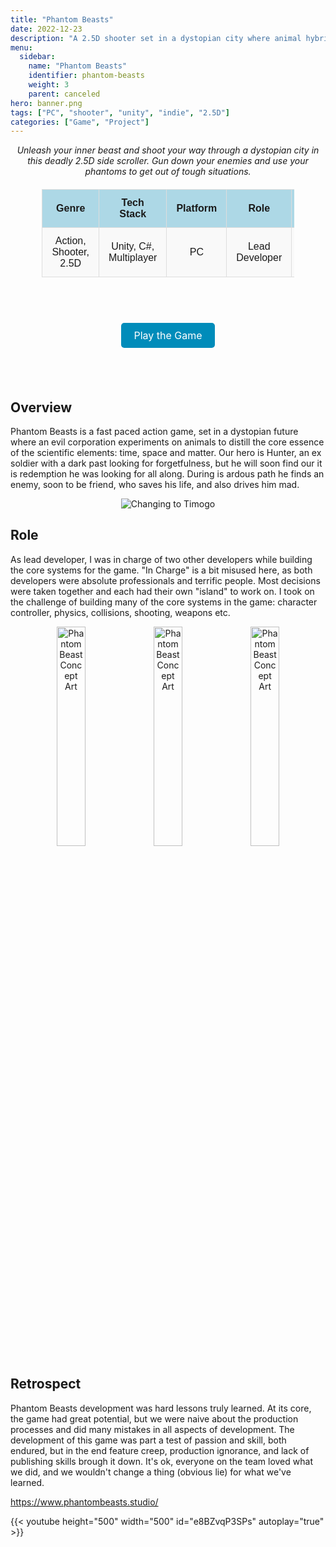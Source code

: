 ```yaml
---
title: "Phantom Beasts"
date: 2022-12-23
description: "A 2.5D shooter set in a dystopian city where animal hybrids lay menace..."
menu:
  sidebar:
    name: "Phantom Beasts"
    identifier: phantom-beasts
    weight: 3
    parent: canceled
hero: banner.png
tags: ["PC", "shooter", "unity", "indie", "2.5D"]
categories: ["Game", "Project"]
---
```


<center> <i> Unleash your inner beast and shoot your way through a dystopian city in this deadly 2.5D side scroller. Gun down your enemies and use your phantoms to get out of tough situations. </i> </center>

<div align="center" style="width: 100%">

<style>
    /* Basic styling for readability */
    table {
        width: 80%;
        margin: 20px auto;
        border-collapse: collapse;
        font-family: Arial, sans-serif;
    }
    th, td {
        padding: 12px 15px;
        text-align: center;
        border: 1px solid #ddd;
    }
    th {
        background-color: #add8e6; /* Light blue color */
        font-weight: bold;
    }
    tr:nth-child(even) {
        background-color: #f9f9f9;
    }
      .button-link {
    background-color: #008CBA;
    color: white;
    padding: 10px 20px;
    text-align: center;
    text-decoration: none;
    display: inline-block;
    font-size: 16px;
    border-radius: 5px;
  }
  .button-link:hover {
    background-color: #005f6b;
  }
</style>

<table>
  <tr>
    <th>Genre</th>
    <th>Tech Stack</th>
    <th>Platform</th>
    <th>Role</th>
    <th>Status</th>
  </tr>
  <tr>
    <td>Action, Shooter, 2.5D</td>
    <td>Unity, C#, Multiplayer</td>
    <td>PC</td>
    <td>Lead Developer</td>
    <td>Canceled</td>
  </tr>
</table>

<br>
</div>

<p style="font-size: 36px; text-align: center;">
  <a href="https://store.steampowered.com/app/1483000/Phantom_Beasts__Redemption/" class="button-link" target="_blank">Play the Game</a>
</p>
<br>


## Overview

Phantom Beasts is a fast paced action game, set in a dystopian future where an evil corporation experiments on animals to distill the core essence of the scientific elements: time, space and matter. Our hero is Hunter, an ex soldier with a dark past looking for forgetfulness, but he will soon find our it is redemption he was looking for all along. During is ardous path he finds an enemy, soon to be friend, who saves his life, and also drives him mad.

<div align="center">
  <img src="pb_timogo.gif" alt="Changing to Timogo"/>
</div>

## Role

As lead developer, I was in charge of two other developers while building the core systems for the game. "In Charge" is a bit misused here, as both developers were absolute professionals and terrific people. Most decisions were taken together and each had their own "island" to work on. I took on the challenge of building many of the core systems in the game: character controller, physics, collisions, shooting, weapons etc.

<div align="center">
  <img src="phantom1.png" alt="Phantom Beast Concept Art" style="width: 30%; display: inline-block; margin: 0 auto;" />
  <img src="phantom2.png" alt="Phantom Beast Concept Art" style="width: 30%; display: inline-block; margin: 0 auto;" />
  <img src="phantom3.png" alt="Phantom Beast Concept Art" style="width: 30%; display: inline-block; margin: 0 auto;" />
</div>


## Retrospect

Phantom Beasts development was hard lessons truly learned. At its core, the game had great potential, but we were naive about the production processes and did many mistakes in all aspects of development. The development of this game was part a test of passion and skill, both endured, but in the end feature creep, production ignorance, and lack of publishing skills brough it down. It's ok, everyone on the team loved what we did, and we wouldn't change a thing (obvious lie) for what we've learned.

https://www.phantombeasts.studio/

{{< youtube height="500" width="500" id="e8BZvqP3SPs" autoplay="true" >}}